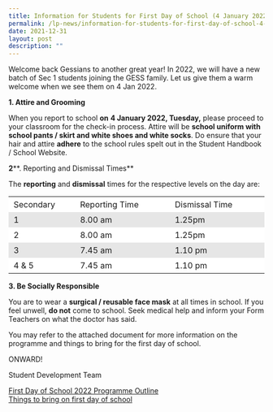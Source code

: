 ```yaml
---
title: Information for Students for First Day of School (4 January 2022)
permalink: /lp-news/information-for-students-for-first-day-of-school-4-january-2022/
date: 2021-12-31
layout: post
description: ""
---
```

Welcome back Gessians to another great year! In 2022, we will have a new batch of Sec 1 students joining the GESS family. Let us give them a warm welcome when we see them on 4 Jan 2022.

**1\. Attire and Grooming**

When you report to school **on** **4 January 2022, Tuesday,** please proceed to your classroom for the check-in process. Attire will be **school uniform with school pants / skirt and white shoes and white socks**. Do ensure that your hair and attire **adhere** to the school rules spelt out in the Student Handbook / School Website.

**2****. Reporting and Dismissal Times**

The **reporting** and **dismissal** times for the respective levels on the day are:

<table style="box-sizing: inherit; border-collapse: collapse; border-spacing: 0px; max-width: 100%;"><tbody style="box-sizing: inherit;"><tr style="box-sizing: inherit; background: rgb(255, 255, 255);"><td width="132" style="box-sizing: inherit; padding: 5px 10px;">Secondary</td><td width="234" style="box-sizing: inherit; padding: 5px 10px;">Reporting Time</td><td width="235" style="box-sizing: inherit; padding: 5px 10px;">Dismissal Time</td></tr><tr style="box-sizing: inherit; background: rgb(230, 230, 230);"><td width="132" style="box-sizing: inherit; padding: 5px 10px;">1</td><td width="234" style="box-sizing: inherit; padding: 5px 10px;">8.00 am</td><td width="235" style="box-sizing: inherit; padding: 5px 10px;">1.25pm</td></tr><tr style="box-sizing: inherit; background: rgb(255, 255, 255);"><td width="132" style="box-sizing: inherit; padding: 5px 10px;">2</td><td width="234" style="box-sizing: inherit; padding: 5px 10px;">8.00 am</td><td width="235" style="box-sizing: inherit; padding: 5px 10px;">1.25pm</td></tr><tr style="box-sizing: inherit; background: rgb(230, 230, 230);"><td width="132" style="box-sizing: inherit; padding: 5px 10px;">3</td><td width="234" style="box-sizing: inherit; padding: 5px 10px;">7.45 am</td><td width="235" style="box-sizing: inherit; padding: 5px 10px;">1.10 pm</td></tr><tr style="box-sizing: inherit; background: rgb(255, 255, 255);"><td width="132" style="box-sizing: inherit; padding: 5px 10px;">4 &amp; 5</td><td width="234" style="box-sizing: inherit; padding: 5px 10px;">7.45 am</td><td width="235" style="box-sizing: inherit; padding: 5px 10px;">1.10 pm</td></tr></tbody></table>

**3\. Be Socially Responsible**

You are to wear a **surgical / reusable face mask** at all times in school. If you feel unwell, **do not** come to school. Seek medical help and inform your Form Teachers on what the doctor has said.

You may refer to the attached document for more information on the programme and things to bring for the first day of school.

ONWARD!

Student Development Team

[First Day of School 2022 Programme Outline](/files/First-Day-of-School-2022-Programme-Outline.pdf) <br>
[Things to bring on first day of school](/files/Things-to-bring-on-first-day-of-school.pdf)
